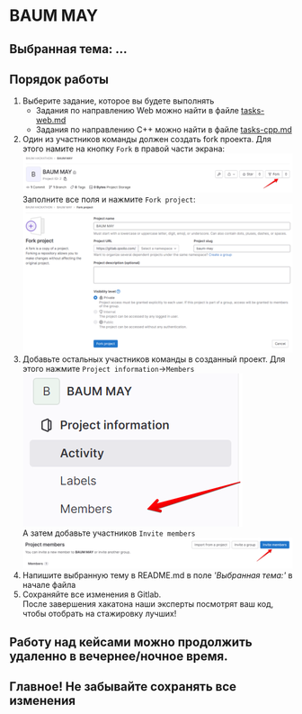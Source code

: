 # BAUM MAY

## Выбранная тема: ...

## Порядок работы
1. Выберите задание, которое вы будете выполнять
    - Задания по направлению Web можно найти в файле [tasks-web.md](tasks-web.md)  
    - Задания по направлению C++ можно найти в файле [tasks-cpp.md](tasks-cpp.md)
2. Один из участников команды должен создать fork проекта. Для этого намите на кнопку `Fork` в правой части экрана:
![](img/click_fork.png)  
Заполните все поля и нажмите `Fork project`:
![](img/fork_project.png)  
3. Добавьте остальных участников команды в созданный проект. Для этого нажмите `Project information`->`Members`  
![](img/add_members.png)  
А затем добавьте участников `Invite members`
![](/img/invite_members.png)  
4. Напишите выбранную тему в README.md в поле *'Выбранная тема:'* в начале файла
5. Сохраняйте все изменения в Gitlab.  
После завершения хакатона наши эксперты посмотрят ваш код, чтобы отобрать на стажировку лучших!

## Работу над кейсами можно продолжить удаленно в вечернее/ночное время. 
## Главное! Не забывайте сохранять все изменения